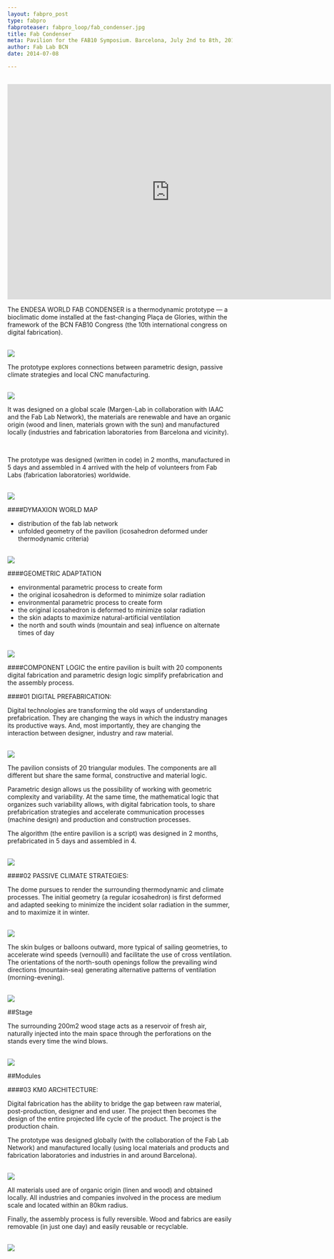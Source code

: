 ```yaml
---
layout: fabpro_post
type: fabpro
fabproteaser: fabpro_loop/fab_condenser.jpg
title: Fab Condenser
meta: Pavilion for the FAB10 Symposium. Barcelona, July 2nd to 8th, 2014. Initial design by Margen-Lab, produced by IAAC and collaborative designed, build, and customized by the FabLab Network.
author: Fab Lab BCN
date: 2014-07-08

---
```


<br>

<iframe src="https://player.vimeo.com/video/111846996" width="725" height="483" frameborder="0" webkitallowfullscreen mozallowfullscreen allowfullscreen></iframe>

<br>

The ENDESA WORLD FAB CONDENSER is a thermodynamic prototype — a bioclimatic dome installed at the fast-changing Plaça de Glories, within the framework of the BCN FAB10 Congress (the 10th international congress on digital fabrication).

<br>

<img src="{{site.baseurl}}{{ site.url }}/img/projects/fab_condenser/1.gif">

<br>

The prototype explores connections between parametric design, passive climate strategies and local CNC manufacturing.

<br>

<img src="{{site.baseurl}}{{ site.url }}/img/projects/fab_condenser/2.jpg">


<br>

It was designed on a global scale (Margen-Lab in collaboration with IAAC and the Fab Lab Network), the materials are renewable and have an organic origin (wood and linen, materials grown with the sun) and manufactured locally (industries and fabrication laboratories from Barcelona and vicinity).

<br>

The prototype was designed (written in code) in 2 months, manufactured in 5 days and assembled in 4 arrived with the help of volunteers from Fab Labs (fabrication laboratories) worldwide.

<br>

<img src="{{site.baseurl}}{{ site.url }}/img/projects/fab_condenser/3.jpg">

<br>

####DYMAXION WORLD MAP
* distribution of the fab lab network
* unfolded geometry of the pavilion (icosahedron deformed under thermodynamic criteria)

<br>

<img src="{{site.baseurl}}{{ site.url }}/img/projects/fab_condenser/4.png">

<br>

####GEOMETRIC ADAPTATION
<br>
* environmental parametric process to create form 
* the original icosahedron is deformed to minimize solar radiation
* environmental parametric process to create form
* the original icosahedron is deformed to minimize solar radiation
* the skin adapts to maximize natural-artificial ventilation
* the north and south winds (mountain and sea) influence on alternate times of day

<br>

<img src="{{site.baseurl}}{{ site.url }}/img/projects/fab_condenser/5.jpg">

<br>

####COMPONENT LOGIC
the entire pavilion is built with 20 components
digital fabrication and parametric design logic
simplify prefabrication and the assembly process.

####01 DIGITAL PREFABRICATION:

Digital technologies are transforming the old ways of understanding prefabrication. They are changing the ways in which the industry manages its productive ways. And, most importantly, they are changing the interaction between designer, industry and raw material.

<br>

<img src="{{site.baseurl}}{{ site.url }}/img/projects/fab_condenser/6.jpg">

<br>

The pavilion consists of 20 triangular modules. The components are all different but share the same formal, constructive and material logic.

Parametric design allows us the possibility of working with geometric complexity and variability. At the same time, the mathematical logic that organizes such variability allows, with digital fabrication tools, to share prefabrication strategies and accelerate communication processes (machine design) and production and construction processes.

The algorithm (the entire pavilion is a script) was designed in 2 months, prefabricated in 5 days and assembled in 4.

<br>

<img src="{{site.baseurl}}{{ site.url }}/img/projects/fab_condenser/7.jpg">

<br>

####02 PASSIVE CLIMATE STRATEGIES:

The dome pursues to render the surrounding thermodynamic and climate processes. The initial geometry (a regular icosahedron) is first deformed and adapted seeking to minimize the incident solar radiation in the summer, and to maximize it in winter.

<br>

<img src="{{site.baseurl}}{{ site.url }}/img/projects/fab_condenser/8.jpg">

<br>

The skin bulges or balloons outward, more typical of sailing geometries, to accelerate wind speeds (vernoulli) and facilitate the use of cross ventilation. The orientations of the north-south openings follow the prevailing wind directions (mountain-sea) generating alternative patterns of ventilation (morning-evening).

<br>

<img src="{{site.baseurl}}{{ site.url }}/img/projects/fab_condenser/9.png">

<br>

##Stage

The surrounding 200m2 wood stage acts as a reservoir of fresh air, naturally injected into the main space through the perforations on the stands every time the wind blows.

<br>

<img src="{{site.baseurl}}{{ site.url }}/img/projects/fab_condenser/10.png">
<br>

##Modules

####03 KM0 ARCHITECTURE:

Digital fabrication has the ability to bridge the gap between raw material, post-production, designer and end user. The project then becomes the design of the entire projected life cycle of the product. The project is the production chain.

The prototype was designed globally (with the collaboration of the Fab Lab Network) and manufactured locally (using local materials and products and fabrication laboratories and industries in and around Barcelona).

<br>

<img src="{{site.baseurl}}{{ site.url }}/img/projects/fab_condenser/11.jpg">

<br>

All materials used are of organic origin (linen and wood) and obtained locally. All industries and companies involved in the process are medium scale and located within an 80km radius.

Finally, the assembly process is fully reversible. Wood and fabrics are easily removable (in just one day) and easily reusable or recyclable.

<br>

<img src="{{site.baseurl}}{{ site.url }}/img/projects/fab_condenser/12.png">

<br>


